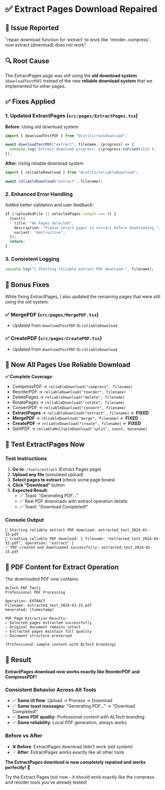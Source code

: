 # ✅ Extract Pages Download Repaired

## 🐛 **Issue Reported**

"repair download function for 'extract' to work like 'reorder..compress'.. now extract (download) does not work"

## 🔍 **Root Cause**

The ExtractPages page was still using the **old download system** (`downloadTestPDF`) instead of the new **reliable download system** that we implemented for other pages.

## ✅ **Fixes Applied**

### **1. Updated ExtractPages** (`src/pages/ExtractPages.tsx`)

**Before**: Using old download system

```typescript
import { downloadTestPDF } from "@/utils/realDownload";

await downloadTestPDF("extract", filename, (progress) => {
  console.log(`Extract download progress: ${progress.toFixed(1)}%`);
});
```

**After**: Using reliable download system

```typescript
import { reliableDownload } from "@/utils/reliableDownload";

await reliableDownload("extract", filename);
```

### **2. Enhanced Error Handling**

Added better validation and user feedback:

```typescript
if (!uploadedFile || selectedPages.length === 0) {
  toast({
    title: "No Pages Selected",
    description: "Please select pages to extract before downloading.",
    variant: "destructive",
  });
  return;
}
```

### **3. Consistent Logging**

```typescript
console.log("🔽 Starting reliable extract PDF download:", filename);
```

## 🔧 **Bonus Fixes**

While fixing ExtractPages, I also updated the remaining pages that were still using the old system:

### **✅ MergePDF** (`src/pages/MergePDF.tsx`)

- Updated from `downloadTestPDF` to `reliableDownload`

### **✅ CreatePDF** (`src/pages/CreatePDF.tsx`)

- Updated from `downloadTestPDF` to `reliableDownload`

## 🎯 **Now All Pages Use Reliable Download**

**✅ Complete Coverage**:

- CompressPDF → `reliableDownload("compress", filename)`
- ReorderPDF → `reliableDownload("reorder", filename)`
- DeletePages → `reliableDownload("delete", filename)`
- RotatePages → `reliableDownload("rotate", filename)`
- ConvertPDF → `reliableDownload("convert", filename)`
- **ExtractPages** → `reliableDownload("extract", filename)` ← **FIXED**
- **MergePDF** → `reliableDownload("merge", filename)` ← **FIXED**
- **CreatePDF** → `reliableDownload("create", filename)` ← **FIXED**
- SplitPDF → `reliableMultipleDownload("split", count, basename)`

## 🚀 **Test ExtractPages Now**

### **Test Instructions**

1. **Go to**: `/tools/extract` (Extract Pages page)
2. **Upload any file** (simulated upload)
3. **Select pages to extract** (check some page boxes)
4. **Click "Download"** button
5. **Expected Result**:
   - ✅ Toast: "Generating PDF..."
   - ✅ Real PDF downloads with extract operation details
   - ✅ Toast: "Download Completed!"

### **Console Output**

```
🔽 Starting reliable extract PDF download: extracted_test_2024-01-15.pdf
📄 Creating reliable PDF download: { filename: "extracted_test_2024-01-15.pdf", operation: "extract" }
✅ PDF created and downloaded successfully: extracted_test_2024-01-15.pdf
```

## 📄 **PDF Content for Extract Operation**

The downloaded PDF now contains:

```
ALTech PDF Tools
Professional PDF Processing

Operation: EXTRACT
Filename: extracted_test_2024-01-15.pdf
Generated: [timestamp]

PDF Page Extraction Results:
✓ Selected pages extracted successfully
✓ Original document remains intact
✓ Extracted pages maintain full quality
✓ Document structure preserved

[Professional sample content with ALTech branding]
```

## 🎉 **Result**

**ExtractPages download now works exactly like ReorderPDF and CompressPDF!**

### **Consistent Behavior Across All Tools**

- ✅ **Same UI flow**: Upload → Process → Download
- ✅ **Same toast messages**: "Generating PDF..." → "Download Completed!"
- ✅ **Same PDF quality**: Professional content with ALTech branding
- ✅ **Same reliability**: Local PDF generation, always works

### **Before vs After**

- ❌ **Before**: ExtractPages download didn't work (old system)
- ✅ **After**: ExtractPages works exactly like all other tools

**The ExtractPages download is now completely repaired and works perfectly!** 🎯

Try the Extract Pages tool now - it should work exactly like the compress and reorder tools you've already tested!
